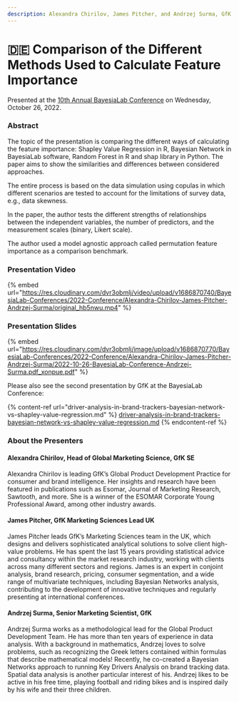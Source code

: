 ```yaml
---
description: Alexandra Chirilov, James Pitcher, and Andrzej Surma, GfK
---
```


# 🇩🇪 Comparison of the Different Methods Used to Calculate Feature Importance

Presented at the [10th Annual BayesiaLab Conference](./) on Wednesday, October 26, 2022.&#x20;

### Abstract&#x20;

The topic of the presentation is comparing the different ways of calculating the feature importance: Shapley Value Regression in R, Bayesian Network in BayesiaLab software, Random Forest in R and shap library in Python. The paper aims to show the similarities and differences between considered approaches.

The entire process is based on the data simulation using copulas in which different scenarios are tested to account for the limitations of survey data, e.g., data skewness.

In the paper, the author tests the different strengths of relationships between the independent variables, the number of predictors, and the measurement scales (binary, Likert scale).

The author used a model agnostic approach called permutation feature importance as a comparison benchmark.

### Presentation Video

{% embed url="https://res.cloudinary.com/dvr3obmlj/video/upload/v1686870740/BayesiaLab-Conferences/2022-Conference/Alexandra-Chirilov-James-Pitcher-Andrzej-Surma/original_hb5nwu.mp4" %}

### Presentation Slides

{% embed url="https://res.cloudinary.com/dvr3obmlj/image/upload/v1686870770/BayesiaLab-Conferences/2022-Conference/Alexandra-Chirilov-James-Pitcher-Andrzej-Surma/2022-10-26-BayesiaLab-Conference-Andrzej-Surma.pdf_xonpue.pdf" %}

Please also see the second presentation by GfK at the BayesiaLab Conference:

{% content-ref url="driver-analysis-in-brand-trackers-bayesian-network-vs-shapley-value-regression.md" %}
[driver-analysis-in-brand-trackers-bayesian-network-vs-shapley-value-regression.md](driver-analysis-in-brand-trackers-bayesian-network-vs-shapley-value-regression.md)
{% endcontent-ref %}

### About the Presenters&#x20;

#### Alexandra Chirilov, Head of Global Marketing Science, GfK SE&#x20;

Alexandra Chirilov is leading GfK’s Global Product Development Practice for consumer and brand intelligence. Her insights and research have been featured in publications such as Esomar, Journal of Marketing Research, Sawtooth, and more. She is a winner of the ESOMAR Corporate Young Professional Award, among other industry awards.

#### James Pitcher, GfK Marketing Sciences Lead UK&#x20;

James Pitcher leads GfK’s Marketing Sciences team in the UK, which designs and delivers sophisticated analytical solutions to solve client high-value problems. He has spent the last 15 years providing statistical advice and consultancy within the market research industry, working with clients across many different sectors and regions. James is an expert in conjoint analysis, brand research, pricing, consumer segmentation, and a wide range of multivariate techniques, including Bayesian Networks analysis, contributing to the development of innovative techniques and regularly presenting at international conferences.&#x20;

#### Andrzej Surma, Senior Marketing Scientist, GfK&#x20;

Andrzej Surma works as a methodological lead for the Global Product Development Team. He has more than ten years of experience in data analysis. With a background in mathematics, Andrzej loves to solve problems, such as recognizing the Greek letters contained within formulas that describe mathematical models! Recently, he co-created a Bayesian Networks approach to running Key Drivers Analysis on brand tracking data. Spatial data analysis is another particular interest of his. Andrzej likes to be active in his free time, playing football and riding bikes and is inspired daily by his wife and their three children.

